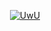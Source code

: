 <p align="center">
  <a href="https://github.com/RaaaGH"><img src="http://readme-typing-svg.herokuapp.com?color=7FFF00&center=true&vCenter=true&multiline=false&lines=Hai Kak+Selamat+Datang;Base+ori+by+Amirr;Give+star+and+forks+this+repo; Script+By+Amirr" alt="UwU">
</p>
